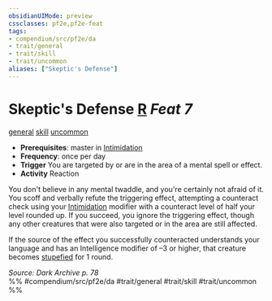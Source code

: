 ```yaml
---
obsidianUIMode: preview
cssclasses: pf2e,pf2e-feat
tags:
- compendium/src/pf2e/da
- trait/general
- trait/skill
- trait/uncommon
aliases: ["Skeptic's Defense"]
---
```

# Skeptic's Defense  [R](rules/core-rulebook/chapter-9-playing-the-game.md#Actions "Reaction") *Feat 7*  
[general](rules/traits/general.md "General Feat Trait")  [skill](rules/traits/skill.md "Skill Feat Trait")  [uncommon](rules/traits/uncommon.md "Uncommon Rarity Trait")  

- **Prerequisites**: master in [Intimidation](compendium/skills.md#Intimidation)
- **Frequency**: once per day
- **Trigger** You are targeted by or are in the area of a mental spell or effect.
- **Activity** Reaction

You don't believe in any mental twaddle, and you're certainly not afraid of it. You scoff and verbally refute the triggering effect, attempting a counteract check using your [Intimidation](compendium/skills.md#Intimidation) modifier with a counteract level of half your level rounded up. If you succeed, you ignore the triggering effect, though any other creatures that were also targeted or in the area are still affected.

If the source of the effect you successfully counteracted understands your language and has an Intelligence modifier of –3 or higher, that creature becomes [stupefied](rules/conditions.md#Stupefied) for 1 round.

*Source: Dark Archive p. 78*  
%% #compendium/src/pf2e/da #trait/general #trait/skill #trait/uncommon %%